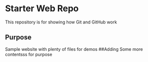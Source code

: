 # Starter Web Repo

This repository is for showing how Git and GitHub work

## Purpose

Sample website with plenty of files for demos
##Adding Some more contentsss for purpose